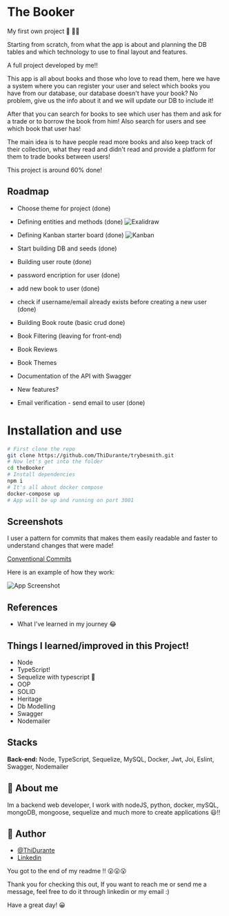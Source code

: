 # The Booker

My first own project 👀 🚀🚀

Starting from scratch, from what the app is about and planning the DB tables and which technology to use to final layout and features.

A full project developed by me!!

This app is all about books and those who love to read them, here we have a system where you can register your user and select which books you have from our database, our database doesn't have your book? No problem, give us the info about it and we will update our DB to include it!

After that you can search for books to see which user has them and ask for a trade or to borrow the book from him! Also search for users and see which book that user has!

The main idea is to have people read more books and also keep track of their collection, what they read and didn't read and provide a platform for them to trade books between users!

This project is around 60% done!

## Roadmap

- Choose theme for project (done)

- Defining entities and methods (done)
  ![Exalidraw](https://i.imgur.com/TWNKlME.png)

- Defining Kanban starter board (done)
  ![Kanban](https://i.imgur.com/9SnkeEO.png)

- Start building DB and seeds (done)

- Building user route (done)

- password encription for user (done)

- add new book to user (done)

- check if username/email already exists before creating a new user (done)

- Building Book route (basic crud done)

- Book Filtering (leaving for front-end)

- Book Reviews

- Book Themes

- Documentation of the API with Swagger

- New features?

- Email verification - send email to user (done)

# Installation and use

```bash
# First clone the repo
git clone https://github.com/ThiDurante/trybesmith.git
# Now let's get into the folder
cd theBooker
# Install dependencies
npm i
# It's all about docker compose
docker-compose up
# App will be up and running on port 3001
```

## Screenshots

I user a pattern for commits that makes them easily readable and faster to understand changes that were made!

[Conventional Commits](https://www.conventionalcommits.org/en/v1.0.0/)

Here is an example of how they work:

![App Screenshot](https://i.imgur.com/hBJc5om.png)

## References

- What I've learned in my journey 😂

## Things I learned/improved in this Project!

- Node
- TypeScript!
- Sequelize with typescript 🤔
- OOP
- SOLID
- Heritage
- Db Modelling
- Swagger
- Nodemailer

## Stacks

**Back-end:** Node, TypeScript, Sequelize, MySQL, Docker, Jwt, Joi, Eslint, Swagger, Nodemailer

## 🚀 About me

Im a backend web developer, I work with nodeJS, python, docker, mySQL, mongoDB, mongoose, sequelize and much more to create applications 😃!!

## 🚀 Author

- [@ThiDurante](https://www.github.com/ThiDurante)
- [Linkedin](https://www.linkedin.com/in/thidurante/)

You got to the end of my readme !! 😮😮😮

Thank you for checking this out, If you want to reach me or send me a message, feel free to do it through linkedin or my email :)

Have a great day! 😀
